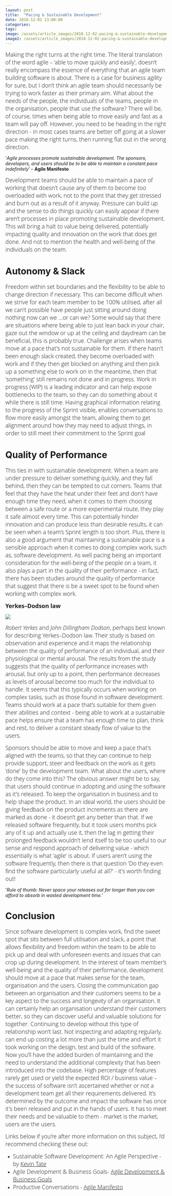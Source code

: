 ```yaml
---
layout: post
title:  "Pacing & Sustainable Development"
date: 2018-12-02 13:00:00
categories:
tags:
image: /assets/article_images/2018-12-02-pacing-&-sustainable-development/sustainable.jpg
image2: /assets/article_images/2018-12-02-pacing-&-sustainable-development/sustainable-mobile.jpg
---
```


<span style="color:#00000; text-align: justify; font-family: 'open sans'; text-align: 'justify'; font-size: 1em; font-size: 18px; font-weight: 200; hyphens: none;">Making the right turns at the right time. The literal translation of the word agile – ‘able to move quickly and easily’, doesn’t really encompass the essence of everything that an agile team building software is about. There is a case for business agility for sure, but I don’t think an agile team should necessarily be trying to work faster as their primary aim. What about the needs of the people, the individuals of the teams, people in the organisation, people that use the software? There will be, of course, times when being able to move easily and fast as a team will pay off. However, you need to be heading in the right direction - in most cases teams are better off going at a slower pace making the right turns, then running flat out in the wrong direction.

 '_Agile processes promote sustainable development. The sponsors, developers, and users should be to be able to maintain a constant pace indefinitely_’ – **Agile Manifesto**

<span style="color:#00000; text-align: justify; font-family: 'open sans'; text-align: 'justify'; font-size: 1em; font-size: 18px; font-weight: 200; hyphens: none;">Development teams should be able to maintain a pace of working that doesn't cause any of them to become too overloaded with work, not to the point that they get stressed and burn out as a result of it anyway. Pressure can build up and the sense to do things quickly can easily appear if there aren’t processes in place promoting sustainable development. This will bring a halt to value being delivered, potentially impacting quality and innovation on the work that does get done. And not to mention the health and well-being of the individuals on the team.

# Autonomy & Slack
<span style="color:#00000; text-align: justify; font-family: 'open sans'; text-align: 'justify'; font-size: 1em; font-size: 18px; font-weight: 200; hyphens: none;">Freedom within set boundaries and the flexibility to be able to change direction if necessary. This can become difficult when we strive for each team member to be 100% utilised, after all we can't possible have people just sitting around doing nothing now can we ...or can we? Some would say that there are situations where being able to just lean back in your chair, gaze out the window or up at the ceiling and daydream can be beneficial, this is probably true. Challenge arises when teams move at a pace that's not sustainable for them. If there hasn't been enough slack created, they become overloaded with work and if they then get blocked on anything and then pick up a something else to work on in the meantime, then that 'something' still remains not done and in progress. Work in progress (WIP) is a leading indicator and can help expose bottlenecks to the team, so they can do something about it while there is still time. Having graphical information relating to the progress of the Sprint visible, enables conversations to flow more easily amongst the team, allowing them to get alignment around how they may need to adjust things, in order to still meet their commitment to the Sprint goal

# Quality of Performance
<span style="color:#00000; text-align: justify; font-family: 'open sans'; text-align: 'justify'; font-size: 1em; font-size: 18px; font-weight: 200; hyphens: none;">This ties in with sustainable development. When a team are under pressure to deliver something quickly, and they fall behind, then they can be tempted to cut corners. Teams that feel that they have the heat under their feet and don't have enough time they need, when it comes to them choosing between a safe route or a more experimental route, they play it safe almost every time. This can potentially hinder innovation and can produce less than desirable results, it can be seen when a team’s Sprint length is too short. Plus, there is also a good argument that maintaining a sustainable pace is a sensible approach when it comes to doing complex work, such as, software development. As well pacing being an important consideration for the well-being of the people on a team, it also plays a part in the quality of their performance - in fact, there has been studies around the quality of performance that suggest that there is be a sweet spot to be found when working with complex work.

<span style="color:#00000; font-family: 'open sans'; font-size: 1em; font-size: 18px; font-weight: 200; hyphens: none;">**Yerkes–Dodson law**

![](/assets/article_images/2018-12-02-pacing-&-sustainable-development/yerkes–dodson-law.png)
      

<span style="color:#00000; font-family: 'open sans'; font-size: 1em; font-size: 18px; font-weight: 200; hyphens: none;">_Robert Yerkes_ and _John Dillingham Dodson_, perhaps best known for describing Yerkes–Dodson law. Their study is based on observation and experience and it maps the relationship between the quality of performance of an individual, and their physiological or mental arousal. The results from the study suggests that the quality of performance increases with arousal, but only up to a point, then performance decreases as levels of arousal become too much for the individual to handle. It seems that this typically occurs when working on complex tasks, such as those found in software development. Teams should work at a pace that’s suitable for them given their abilities and context - being able to work at a sustainable pace helps ensure that a team has enough time to plan, think and rest, to deliver a constant steady flow of value to the users.

<span style="color:#00000; font-family: 'open sans'; font-size: 1em; font-size: 18px; font-weight: 200; hyphens: none;">Sponsors should be able to move and keep a pace that's aligned with the teams, so that they can continue to help provide support, steer and feedback on the work as it gets 'done' by the development team. What about the users, where do they come into this? The obvious answer might be to say, that users should continue in adopting and using the software as it's released. To keep the organisation in business and to help shape the product. In an ideal world, the users should be giving feedback on the product increments as there are marked as done - it doesn’t get any better than that. If we released software frequently, but it took users months pick any of it up and actually use it, then the lag in getting their prolonged feedback wouldn't lend itself to be too useful to our sense and respond approach of delivering value - which essentially is what 'agile' is about. If users aren't using the software frequently, then there is that question 'Do they even find the software particularly useful at all?' - it's worth finding out!

'_Rule of thumb: Never space your releases out for longer than you can afford to absorb in wasted development time._'

# Conclusion
<span style="color:#00000; text-align: justify; font-family: 'open sans'; text-align: 'justify'; font-size: 1em; font-size: 18px; font-weight: 200; hyphens: none;">Since software development is complex work, find the sweet spot that sits between full utilisation and slack, a point that allows flexibility and freedom within the team to be able to pick up and deal with unforeseen events and issues that can crop up during development. In the interest of team member’s well-being and the quality of their performance, development should move at a pace that makes sense for the team, organisation and the users. Closing the communication gap between an organisation and their customers seems to be a key aspect to the success and longevity of an organisation. It can certainly help an organisation understand their customers better, so they can discover useful and valuable solutions for together. Continuing to develop without this type of relationship won’t last. Not inspecting and adapting regularly, can end up costing a lot more than just the time and effort it took working on the design, test and build of the software. Now you’ll have the added burden of maintaining and the need to understand the additional complexity that has been introduced into the codebase. High percentage of features rarely get used or yield the expected ROI / business value – the success of software isn’t ascertained whether or not a development team get all their requirements delivered. It’s determined by the outcome and impact the software has once it's been released and put in the hands of users. It has to meet their needs and be valuable to them - market is the market, users are the users.

<span style="color:#00000; font-family: 'open sans'; font-size: 1em; font-size: 18px; font-weight: 200; hyphens: none;">Links below if you’re after more information on this subject, I’d recommend checking these out:

- <span style="color:#00000; font-family: 'open sans'; font-size: 1em; font-size: 18px; font-weight: 200; hyphens: none;">Sustainable Software Development: An Agile Perspective - by [Kevin Tate](https://www.amazon.co.uk/Sustainable-Software-Development-Agile-Perspective/dp/0321286081)
- <span style="color:#00000; font-family: 'open sans'; font-size: 1em; font-size: 18px; font-weight: 200; hyphens: none;">Agile Development & Business Goals- [ Agile Development & Business Goals](https://www.amazon.co.uk/Agile-Development-Business-Goals-Solution/dp/0123815207)
- <span style="color:#00000; font-family: 'open sans'; font-size: 1em; font-size: 18px; font-weight: 200; hyphens: none;">Productive Conversations - [Agile Manifesto](https://agilemanifesto.org/principles.html)
